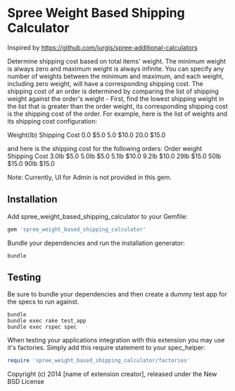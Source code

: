 Spree Weight Based Shipping Calculator
======================================

Inspired by https://github.com/jurgis/spree-additional-calculators

Determine shipping cost based on total items' weight. The minimum weight is always zero and maximum weight is always
infinite. You can specify any number of weights between the minimum and maximum, and each weight, including zero weight, will have a corresponding
shipping cost. The shipping cost of an order is determined by comparing the list of shipping weight against the order's
weight - First, find the lowest shipping weight in the list that is greater than the order weight, its corresponding shipping
cost is the shipping cost of the order. For example, here is the list of weights and its shipping cost configuration:

Weight(lb)      Shipping Cost
   0.0              $5.0
   5.0              $10.0
   20.0             $15.0

and here is the shipping cost for the following orders:
Order weight        Shipping Cost
    3.0lb               $5.0
    5.0lb               $5.0
    5.1lb               $10.0
    9.2lb               $10.0
    29lb                $15.0
    50lb                $15.0
    90lb                $15.0

Note: Currently, UI for Admin is not provided in this gem.

Installation
------------

Add spree_weight_based_shipping_calculator to your Gemfile:

```ruby
gem 'spree_weight_based_shipping_calculator'
```

Bundle your dependencies and run the installation generator:

```shell
bundle
```

Testing
-------

Be sure to bundle your dependencies and then create a dummy test app for the specs to run against.

```shell
bundle
bundle exec rake test_app
bundle exec rspec spec
```

When testing your applications integration with this extension you may use it's factories.
Simply add this require statement to your spec_helper:

```ruby
require 'spree_weight_based_shipping_calculator/factories'
```

Copyright (c) 2014 [name of extension creator], released under the New BSD License
